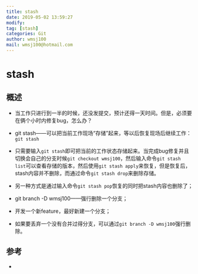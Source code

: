 ```yaml
---
title: stash
date: 2019-05-02 13:59:27	
modify:
tag: [stash]
categories: Git
author: wmsj100
mail: wmsj100@hotmail.com
---
```


# stash

## 概述
- 当工作只进行到一半的时候，还没发提交，预计还得一天时间。但是，必须要在俩个小时内修复bug，怎么办？
- git stash——可以把当前工作现场“存储”起来，等以后恢复现场后继续工作：`git stash`
- 只需要输入`git stash`即可把当前的工作状态存储起来。当完成bug修复并且切换会自己的分支时候`git checkout wmsj100`，然后输入命令`git stash list`可以查看存储的版本，然后使用`git stash apply`来恢复，但是恢复后，stash内容并不删除，而通过命令`git stash drop`来删除存储。
- 另一种方式是通过输入命令`git stash pop`恢复的同时把stash内容也删除了；

- git branch -D wmsj100——强行删除一个分支；
 - 开发一个新feature，最好新建一个分支；
 - 如果要丢弃一个没有合并过得分支，可以通过`git branch -D wmsj100`强行删除。

## 参考
- []()
